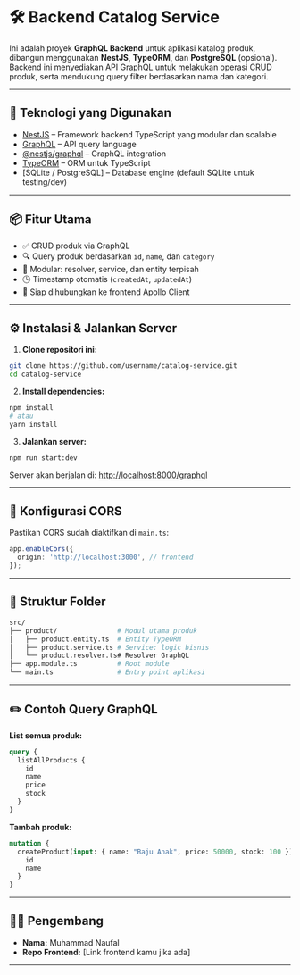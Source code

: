 # 🛠️ Backend Catalog Service

Ini adalah proyek **GraphQL Backend** untuk aplikasi katalog produk, dibangun menggunakan **NestJS**, **TypeORM**, dan **PostgreSQL** (opsional). Backend ini menyediakan API GraphQL untuk melakukan operasi CRUD produk, serta mendukung query filter berdasarkan nama dan kategori.

---

## 🚀 Teknologi yang Digunakan

- [NestJS](https://nestjs.com/) – Framework backend TypeScript yang modular dan scalable
- [GraphQL](https://graphql.org/) – API query language
- [@nestjs/graphql](https://docs.nestjs.com/graphql/quick-start) – GraphQL integration
- [TypeORM](https://typeorm.io/) – ORM untuk TypeScript
- \[SQLite / PostgreSQL] – Database engine (default SQLite untuk testing/dev)

---

## 📦 Fitur Utama

- ✅ CRUD produk via GraphQL
- 🔍 Query produk berdasarkan `id`, `name`, dan `category`
- 🧩 Modular: resolver, service, dan entity terpisah
- 🕓 Timestamp otomatis (`createdAt`, `updatedAt`)
- 📡 Siap dihubungkan ke frontend Apollo Client

---

## ⚙️ Instalasi & Jalankan Server

1. **Clone repositori ini:**

```bash
git clone https://github.com/username/catalog-service.git
cd catalog-service
```

2. **Install dependencies:**

```bash
npm install
# atau
yarn install
```

3. **Jalankan server:**

```bash
npm run start:dev
```

Server akan berjalan di: [http://localhost:8000/graphql](http://localhost:8000/graphql)

---

## 🔐 Konfigurasi CORS

Pastikan CORS sudah diaktifkan di `main.ts`:

```ts
app.enableCors({
  origin: 'http://localhost:3000', // frontend
});
```

---

## 🔧 Struktur Folder

```bash
src/
├── product/               # Modul utama produk
│   ├── product.entity.ts  # Entity TypeORM
│   ├── product.service.ts # Service: logic bisnis
│   └── product.resolver.ts# Resolver GraphQL
├── app.module.ts          # Root module
└── main.ts                # Entry point aplikasi
```

---

## ✏️ Contoh Query GraphQL

**List semua produk:**

```graphql
query {
  listAllProducts {
    id
    name
    price
    stock
  }
}
```

**Tambah produk:**

```graphql
mutation {
  createProduct(input: { name: "Baju Anak", price: 50000, stock: 100 }) {
    id
    name
  }
}
```

---

## 👨‍💻 Pengembang

- **Nama:** Muhammad Naufal
- **Repo Frontend:** \[Link frontend kamu jika ada]

---
